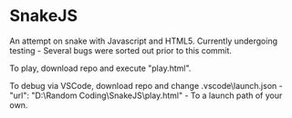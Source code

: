 # SnakeJS

An attempt on snake with Javascript and HTML5. Currently undergoing testing - Several bugs were sorted out prior to this commit.

To play, download repo and execute "play.html".

To debug via VSCode, download repo and change .vscode\launch.json - "url": "D:\\Random Coding\\SnakeJS\\play.html" - To a launch path of your own.
